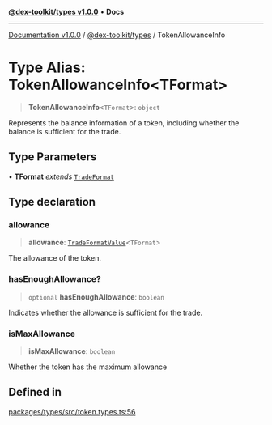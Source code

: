 [**@dex-toolkit/types v1.0.0**](../README.md) • **Docs**

***

[Documentation v1.0.0](../../../packages.md) / [@dex-toolkit/types](../README.md) / TokenAllowanceInfo

# Type Alias: TokenAllowanceInfo\<TFormat\>

> **TokenAllowanceInfo**\<`TFormat`\>: `object`

Represents the balance information of a token, including whether the balance is sufficient for the trade.

## Type Parameters

• **TFormat** *extends* [`TradeFormat`](TradeFormat.md)

## Type declaration

### allowance

> **allowance**: [`TradeFormatValue`](TradeFormatValue.md)\<`TFormat`\>

The allowance of the token.

### hasEnoughAllowance?

> `optional` **hasEnoughAllowance**: `boolean`

Indicates whether the allowance is sufficient for the trade.

### isMaxAllowance

> **isMaxAllowance**: `boolean`

Whether the token has the maximum allowance

## Defined in

[packages/types/src/token.types.ts:56](https://github.com/niZmosis/dex-toolkit/blob/3d8b41b44787b30fbea5de3ab4737662ffb61bc8/packages/types/src/token.types.ts#L56)
